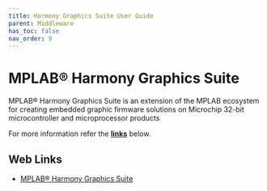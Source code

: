 ```yaml
---
title: Harmony Graphics Suite User Guide
parent: Middleware
has_toc: false
nav_order: 9
---
```


# MPLAB® Harmony Graphics Suite

MPLAB® Harmony Graphics Suite is an extension of the MPLAB ecosystem for creating embedded graphic firmware solutions on Microchip 32-bit microcontroller and microprocessor products

For more information refer the **[links](#Web-Links)** below.

## <a id="Web-Links"> </a> 
## Web Links

- [MPLAB® Harmony Graphics Suite](https://microchip-mplab-harmony.github.io/gfx/frames.html?frmname=topic&frmfile=index.html)